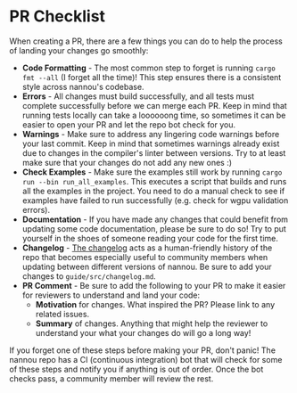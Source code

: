 # PR Checklist

When creating a PR, there are a few things you can do to help the process of
landing your changes go smoothly:

- **Code Formatting** - The most common step to forget is running `cargo fmt
  --all` (I forget all the time)! This step ensures there is a consistent style
  across nannou's codebase.
- **Errors** - All changes must build successfully, and all tests must complete
  successfully before we can merge each PR. Keep in mind that running tests
  locally can take a loooooong time, so sometimes it can be easier to open your
  PR and let the repo bot check for you.
- **Warnings** - Make sure to address any lingering code warnings before your
  last commit. Keep in mind that sometimes warnings already exist due to changes
  in the compiler's linter between versions. Try to at least make sure that your
  changes do not add any new ones :)
- **Check Examples** - Make sure the examples still work by running 
`cargo run --bin run_all_examples`. This executes a script that builds and runs
all the examples in the project. You need to do a manual check to see
if examples have failed to run successfully (e.g. check for wgpu validation errors).
- **Documentation** - If you have made any changes that could benefit from
  updating some code documentation, please be sure to do so! Try to put yourself
  in the shoes of someone reading your code for the first time.
- **Changelog** - [The changelog][nannou-changelog] acts as a human-friendly
  history of the repo that becomes especially useful to community members when
  updating between different versions of nannou. Be sure to add your changes to
  `guide/src/changelog.md`.
- **PR Comment** - Be sure to add the following to your PR to make it easier for
  reviewers to understand and land your code:
    - **Motivation** for changes. What inspired the PR? Please link to any
      related issues.
    - **Summary** of changes. Anything that might help the reviewer to
      understand your what your changes do will go a long way!

If you forget one of these steps before making your PR, don't panic! The nannou
repo has a CI (continuous integration) bot that will check for some of these
steps and notify you if anything is out of order. Once the bot checks pass, a
community member will review the rest.

[nannou-changelog]: https://guide.nannou.cc/changelog.html
